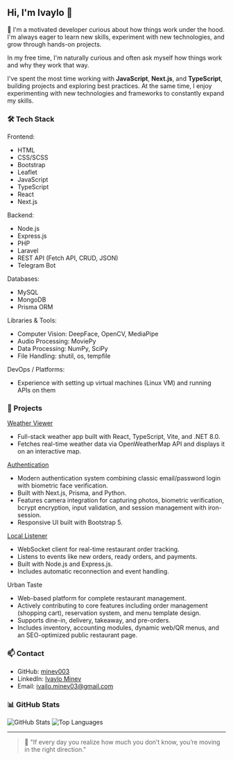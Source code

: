 ## Hi, I'm Ivaylo 👋

🚀 I'm a motivated developer curious about how things work under the hood.
I'm always eager to learn new skills, experiment with new technologies, and grow through hands-on projects.

In my free time, I'm naturally curious and often ask myself how things work and why they work that way.

I've spent the most time working with **JavaScript**, **Next.js**, and **TypeScript**, building projects and exploring best practices.
At the same time, I enjoy experimenting with new technologies and frameworks to constantly expand my skills.

### 🛠️ Tech Stack

Frontend:
 - HTML
 - CSS/SCSS
 - Bootstrap
 - Leaflet
 - JavaScript
 - TypeScript
 - React
 - Next.js

Backend:
 - Node.js
 - Express.js
 - PHP
 - Laravel
 - REST API (Fetch API, CRUD, JSON)
 - Telegram Bot

Databases:
 - MySQL
 - MongoDB
 - Prisma ORM

Libraries & Tools:
 - Computer Vision: DeepFace, OpenCV, MediaPipe
 - Audio Processing: MoviePy
 - Data Processing: NumPy, SciPy
 - File Handling: shutil, os, tempfile

DevOps / Platforms:
 - Experience with setting up virtual machines (Linux VM) and running APIs on them

### 📂 Projects

  [Weather Viewer](https://github.com/minev003/weather-viewer) 
   - Full-stack weather app built with React, TypeScript, Vite, and .NET 8.0.  
   - Fetches real-time weather data via OpenWeatherMap API and displays it on an interactive map.


  [Authentication](https://github.com/minev003/Authentication)  
  - Modern authentication system combining classic email/password login with biometric face verification.  
  - Built with Next.js, Prisma, and Python.  
  - Features camera integration for capturing photos, biometric verification, bcrypt encryption, input validation, and session management with iron-session.  
  - Responsive UI built with Bootstrap 5.


  [Local Listener](https://github.com/minev003/Local-listener)  
  - WebSocket client for real-time restaurant order tracking.  
  - Listens to events like new orders, ready orders, and payments.  
  - Built with Node.js and Express.js.  
  - Includes automatic reconnection and event handling.


  
  Urban Taste  
  - Web-based platform for complete restaurant management.  
  - Actively contributing to core features including order management (shopping cart), reservation system, and menu template design.  
  - Supports dine-in, delivery, takeaway, and pre-orders.  
  - Includes inventory, accounting modules, dynamic web/QR menus, and an SEO-optimized public restaurant page.  


### 📫 Contact
- GitHub: [minev003](https://github.com/minev003)
- LinkedIn: [Ivaylo Minev](https://www.linkedin.com/in/ivaylo-minev-68ab51251/)
- Email: [ivailo.minev03@gmail.com](mailto:ivailo.minev03@gmail.com)


### 📊 GitHub Stats

![GitHub Stats](https://github-readme-stats.vercel.app/api?username=minev003&show_icons=true&theme=tokyonight)
![Top Languages](https://github-readme-stats.vercel.app/api/top-langs/?username=minev003&layout=compact&theme=tokyonight)

---

> 🚀 "If every day you realize how much you don’t know, you’re moving in the right direction."


